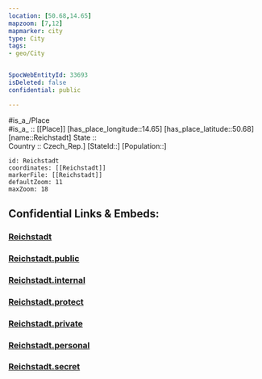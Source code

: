 ```yaml
---
location: [50.68,14.65] 
mapzoom: [7,12] 
mapmarker: city 
type: City
tags:
- geo/City


SpocWebEntityId: 33693
isDeleted: false
confidential: public

---
```

#is_a_/Place  
#is_a_ :: [[Place]] 
[has_place_longitude::14.65] 
[has_place_latitude::50.68] 
[name::Reichstadt] 
State ::  
Country :: Czech_Rep.] 
[StateId::] 
[Population::] 



```leaflet
id: Reichstadt
coordinates: [[Reichstadt]] 
markerFile: [[Reichstadt]] 
defaultZoom: 11 
maxZoom: 18
```


## Confidential Links & Embeds: 

### [Reichstadt](/_Standards/Earth/Continent/Europe/Europe~Central/Czech_Republic/regions~Czech_Republic/Liberecký/City/Reichstadt.md) 

### [Reichstadt.public](/_public/Earth/Continent/Europe/Europe~Central/Czech_Republic/regions~Czech_Republic/Liberecký/City/Reichstadt.public.md) 

### [Reichstadt.internal](/_internal/Earth/Continent/Europe/Europe~Central/Czech_Republic/regions~Czech_Republic/Liberecký/City/Reichstadt.internal.md) 

### [Reichstadt.protect](/_protect/Earth/Continent/Europe/Europe~Central/Czech_Republic/regions~Czech_Republic/Liberecký/City/Reichstadt.protect.md) 

### [Reichstadt.private](/_private/Earth/Continent/Europe/Europe~Central/Czech_Republic/regions~Czech_Republic/Liberecký/City/Reichstadt.private.md) 

### [Reichstadt.personal](/_personal/Earth/Continent/Europe/Europe~Central/Czech_Republic/regions~Czech_Republic/Liberecký/City/Reichstadt.personal.md) 

### [Reichstadt.secret](/_secret/Earth/Continent/Europe/Europe~Central/Czech_Republic/regions~Czech_Republic/Liberecký/City/Reichstadt.secret.md)

